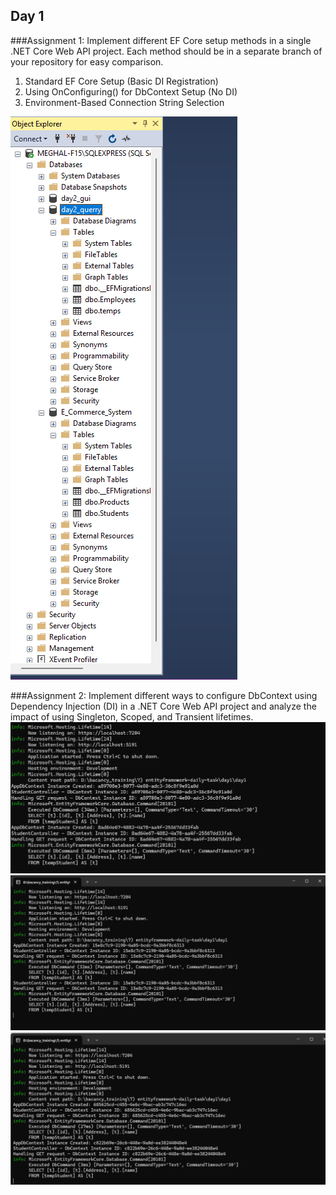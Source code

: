 ## Day 1
###Assignment 1: Implement different EF Core setup methods in a single .NET Core Web API project. Each method should be in a separate branch of your repository for easy comparison.
1. Standard EF Core Setup (Basic DI Registration)
2. Using OnConfiguring() for DbContext Setup (No DI)
3. Environment-Based Connection String Selection

![day1_1](/img/day1_1.png)

###Assignment 2: Implement different ways to configure DbContext using Dependency Injection (DI) in a .NET Core Web API project and analyze the impact of using Singleton, Scoped, and Transient lifetimes.
![day1_2_Scoped](/img/day1_2_Scoped.png)
![day1_2_Singleton](/img/day1_2_Singleton.png)
![day1_2_Transient](/img/day1_2_Transient.png)

